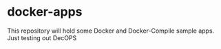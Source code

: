 # docker-apps
This repository will hold some Docker and Docker-Compile sample apps. Just testing out DecOPS
